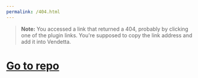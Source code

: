 ```yaml
---
permalink: /404.html
---
```

> **Note:** You accessed a link that returned a 404, probably by clicking one of the plugin links. You're supposed to copy the link address and add it into Vendetta.

# [Go to repo](https://github.com/denji6969/vdplugins)
